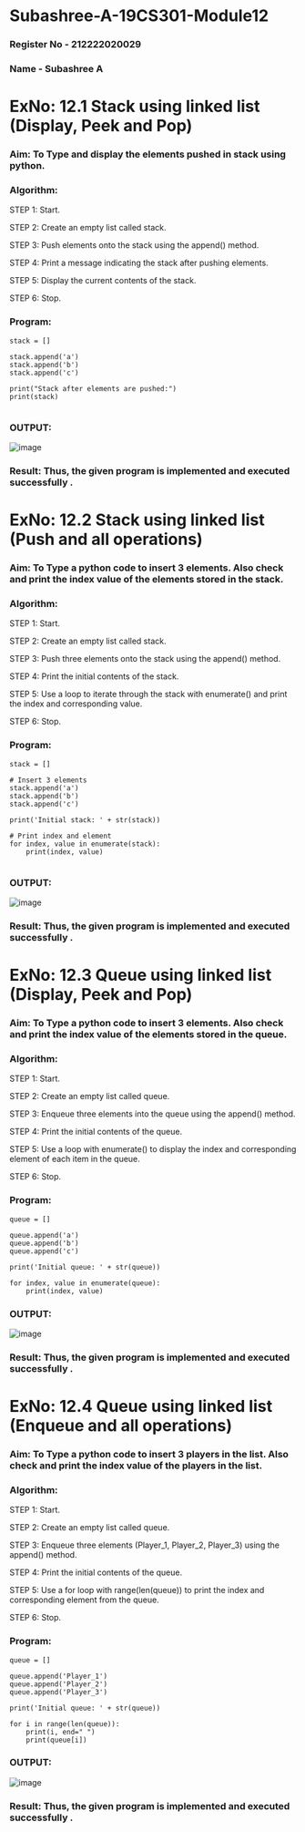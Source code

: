 # Subashree-A-19CS301-Module12

### Register No - 212222020029
### Name - Subashree A

# ExNo: 12.1 Stack using linked list (Display, Peek and Pop)
### Aim: To Type and display the elements pushed in stack using python.

### Algorithm:

STEP 1: Start.

STEP 2: Create an empty list called stack.

STEP 3: Push elements onto the stack using the append() method.

STEP 4: Print a message indicating the stack after pushing elements.

STEP 5: Display the current contents of the stack.

STEP 6: Stop.

### Program:
```
stack = []

stack.append('a')
stack.append('b')
stack.append('c')

print("Stack after elements are pushed:")
print(stack)


```
### OUTPUT:

![image](https://github.com/user-attachments/assets/f3ceaa65-d809-4f0c-9b76-63c92ff6962f)

### Result: Thus, the given program is implemented and executed successfully .

# ExNo: 12.2 Stack using linked list (Push and all operations)

### Aim: To Type a python code to insert 3 elements. Also check and print the index value of the elements stored in the stack.

### Algorithm:

STEP 1: Start.

STEP 2: Create an empty list called stack.

STEP 3: Push three elements onto the stack using the append() method.

STEP 4: Print the initial contents of the stack.

STEP 5: Use a loop to iterate through the stack with enumerate() and print the index and corresponding value.

STEP 6: Stop.

### Program:
```
stack = []

# Insert 3 elements
stack.append('a')
stack.append('b')
stack.append('c')

print('Initial stack: ' + str(stack))

# Print index and element
for index, value in enumerate(stack):
    print(index, value)


```
### OUTPUT:

![image](https://github.com/user-attachments/assets/8920da3e-a608-4162-a650-73a2feedfed7)

### Result: Thus, the given program is implemented and executed successfully .

# ExNo: 12.3 Queue using linked list (Display, Peek and Pop)

### Aim: To Type a python code to insert 3 elements. Also check and print the index value of the elements stored in the queue.

### Algorithm:

STEP 1: Start.

STEP 2: Create an empty list called queue.

STEP 3: Enqueue three elements into the queue using the append() method.

STEP 4: Print the initial contents of the queue.

STEP 5: Use a loop with enumerate() to display the index and corresponding element of each item in the queue.

STEP 6: Stop.

### Program:
```
queue = []

queue.append('a')
queue.append('b')
queue.append('c')

print('Initial queue: ' + str(queue))

for index, value in enumerate(queue):
    print(index, value)

```
### OUTPUT:

![image](https://github.com/user-attachments/assets/99d705a5-df02-464e-bd3a-73b9ef3991d5)

### Result: Thus, the given program is implemented and executed successfully .

# ExNo: 12.4 Queue using linked list (Enqueue and all operations)

### Aim: To Type a python code to insert 3 players in the list. Also check and print the index value of the players in the list.

### Algorithm:

STEP 1: Start.

STEP 2: Create an empty list called queue.

STEP 3: Enqueue three elements (Player_1, Player_2, Player_3) using the append() method.

STEP 4: Print the initial contents of the queue.

STEP 5: Use a for loop with range(len(queue)) to print the index and corresponding element from the queue.

STEP 6: Stop.

### Program:
```
queue = []

queue.append('Player_1')
queue.append('Player_2')
queue.append('Player_3')

print('Initial queue: ' + str(queue))

for i in range(len(queue)):
    print(i, end=" ")
    print(queue[i])
```
### OUTPUT:

![image](https://github.com/user-attachments/assets/3d2716d9-678d-483f-a35e-67ec4f55d685)

### Result: Thus, the given program is implemented and executed successfully .
